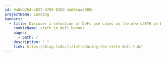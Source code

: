 ```yaml
---
id: 9a8db764-c027-4709-8202-4a68eaad988c
projectName: Landing
banners:
  - title: Discover a selection of DeFi use cases on the new stETH in DeFi page
    cookieName: steth_in_defi_banner
    pages:
      - path: /
    description: " "
    link: https://blog.lido.fi/introducing-the-steth-defi-hub/
---
```

